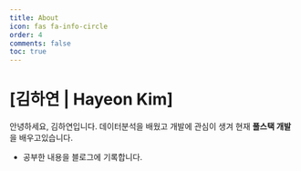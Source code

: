 ```yaml
---
title: About
icon: fas fa-info-circle
order: 4
comments: false
toc: true
---
```


# [**김하연 | Hayeon Kim**]
안녕하세요, 김하연입니다.
데이터분석을 배웠고 개발에 관심이 생겨 현재 **풀스택 개발**을 배우고있습니다. 

- 공부한 내용을 블로그에 기록합니다.

